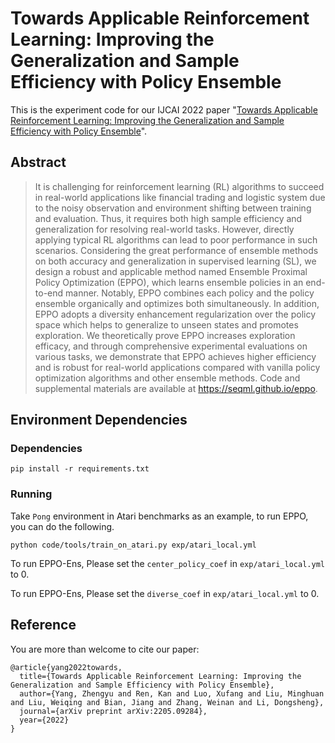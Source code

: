 # Towards Applicable Reinforcement Learning: Improving the Generalization and Sample Efficiency with Policy Ensemble
This is the experiment code for our IJCAI 2022 paper "[Towards Applicable Reinforcement Learning: Improving the Generalization and Sample Efficiency with Policy Ensemble](https://seqml.github.io/eppo/)".

## Abstract
> It is challenging for reinforcement learning (RL) algorithms to succeed in real-world applications like financial trading and logistic system due to the noisy observation and environment shifting between training and evaluation. Thus, it requires both high sample efficiency and generalization for resolving real-world tasks. However, directly applying typical RL algorithms can lead to poor performance in such scenarios. Considering the great performance of ensemble methods on both accuracy and generalization in supervised learning (SL), we design a robust and applicable method named Ensemble Proximal Policy Optimization (EPPO), which learns ensemble policies in an end-to-end manner. Notably, EPPO combines each policy and the policy ensemble organically and optimizes both simultaneously. In addition, EPPO adopts a diversity enhancement regularization over the policy space which helps to generalize to unseen states and promotes exploration. We theoretically prove EPPO increases exploration efficacy, and through comprehensive experimental evaluations on various tasks, we demonstrate that EPPO achieves higher efficiency and is robust for real-world applications compared with vanilla policy optimization algorithms and other ensemble methods. Code and supplemental materials are available at https://seqml.github.io/eppo.

## Environment Dependencies
### Dependencies
```
pip install -r requirements.txt
```

### Running
Take `Pong` environment in Atari benchmarks as an example, to run EPPO, you can do the following.
```
python code/tools/train_on_atari.py exp/atari_local.yml
```

To run EPPO-Ens, Please set the `center_policy_coef` in `exp/atari_local.yml` to 0.

To run EPPO-Ens, Please set the `diverse_coef` in `exp/atari_local.yml` to 0.

## Reference
You are more than welcome to cite our paper:
```
@article{yang2022towards,
  title={Towards Applicable Reinforcement Learning: Improving the Generalization and Sample Efficiency with Policy Ensemble},
  author={Yang, Zhengyu and Ren, Kan and Luo, Xufang and Liu, Minghuan and Liu, Weiqing and Bian, Jiang and Zhang, Weinan and Li, Dongsheng},
  journal={arXiv preprint arXiv:2205.09284},
  year={2022}
}
```